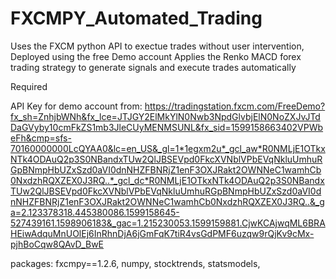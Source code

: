 # FXCMPY_Automated_Trading

Uses the FXCM python API to exectue trades without user intervention, Deployed using the free Demo account 
Applies the Renko MACD forex trading strategy to generate signals and execute trades automatically



Required 

API Key for demo account from: https://tradingstation.fxcm.com/FreeDemo?fx_sh=ZnhjbWNh&fx_lce=JTJGY2ElMkYlN0Nwb3NpdGlvbjElN0NoZXJvJTdDaGVyby10cmFkZS1mb3JleCUyMENMSUNL&fx_sid=1599158663402VPWbeFh&cmp=sfs-70160000000LcQYAA0&lc=en_US&_gl=1*1egxm2u*_gcl_aw*R0NMLjE1OTkxNTk4ODAuQ2p3S0NBandxTUw2QlJBSEVpd0FkcXVNblVPbEVqNkluUmhuRGpBNmpHbUZxSzd0aVI0dnNHZFBNRjZ1enF3OXJRakt2OWNNeC1wamhCb0NxdzhRQXZEX0J3RQ..*_gcl_dc*R0NMLjE1OTkxNTk4ODAuQ2p3S0NBandxTUw2QlJBSEVpd0FkcXVNblVPbEVqNkluUmhuRGpBNmpHbUZxSzd0aVI0dnNHZFBNRjZ1enF3OXJRakt2OWNNeC1wamhCb0NxdzhRQXZEX0J3RQ..&_ga=2.123378318.445380086.1599158645-527439161.1598906183&_gac=1.215230053.1599159881.CjwKCAjwqML6BRAHEiwAdquMnUOlEj6InRhnDjA6jGmFqK7tiR4vsGdPMF6uzqw9rQjKv9cMx-pjhBoCqw8QAvD_BwE

packages:
  fxcmpy==1.2.6, 
  numpy, 
  stocktrends, 
  statsmodels, 
